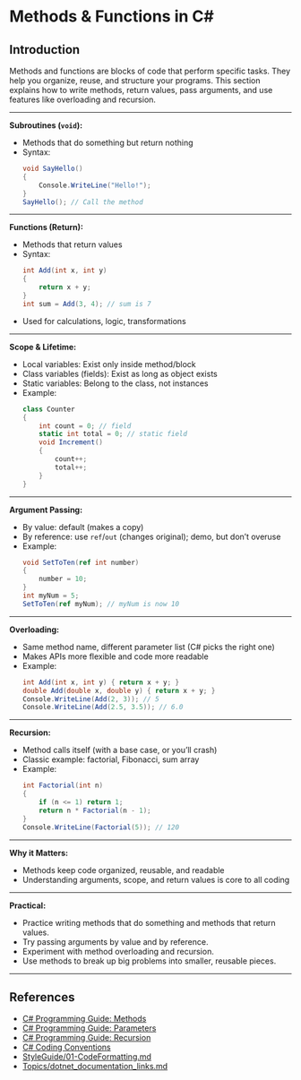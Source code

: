 # Methods & Functions in C#

## Introduction

Methods and functions are blocks of code that perform specific tasks. They help you organize, reuse, and structure your programs. This section explains how to write methods, return values, pass arguments, and use features like overloading and recursion.

---

**Subroutines (`void`):**
- Methods that do something but return nothing
- Syntax:
  ```csharp
  void SayHello()
  {
      Console.WriteLine("Hello!");
  }
  SayHello(); // Call the method
  ```

---

**Functions (Return):**
- Methods that return values
- Syntax:
  ```csharp
  int Add(int x, int y)
  {
      return x + y;
  }
  int sum = Add(3, 4); // sum is 7
  ```
- Used for calculations, logic, transformations

---

**Scope & Lifetime:**
- Local variables: Exist only inside method/block
- Class variables (fields): Exist as long as object exists
- Static variables: Belong to the class, not instances
- Example:
  ```csharp
  class Counter
  {
      int count = 0; // field
      static int total = 0; // static field
      void Increment()
      {
          count++;
          total++;
      }
  }
  ```

---

**Argument Passing:**
- By value: default (makes a copy)
- By reference: use `ref`/`out` (changes original); demo, but don’t overuse
- Example:
  ```csharp
  void SetToTen(ref int number)
  {
      number = 10;
  }
  int myNum = 5;
  SetToTen(ref myNum); // myNum is now 10
  ```

---

**Overloading:**
- Same method name, different parameter list (C# picks the right one)
- Makes APIs more flexible and code more readable
- Example:
  ```csharp
  int Add(int x, int y) { return x + y; }
  double Add(double x, double y) { return x + y; }
  Console.WriteLine(Add(2, 3)); // 5
  Console.WriteLine(Add(2.5, 3.5)); // 6.0
  ```

---

**Recursion:**
- Method calls itself (with a base case, or you’ll crash)
- Classic example: factorial, Fibonacci, sum array
- Example:
  ```csharp
  int Factorial(int n)
  {
      if (n <= 1) return 1;
      return n * Factorial(n - 1);
  }
  Console.WriteLine(Factorial(5)); // 120
  ```

---

**Why it Matters:**
- Methods keep code organized, reusable, and readable
- Understanding arguments, scope, and return values is core to all coding

---

**Practical:**
- Practice writing methods that do something and methods that return values.
- Try passing arguments by value and by reference.
- Experiment with method overloading and recursion.
- Use methods to break up big problems into smaller, reusable pieces.

---

## References
- [C# Programming Guide: Methods](https://learn.microsoft.com/en-us/dotnet/csharp/programming-guide/classes-and-structs/methods/)
- [C# Programming Guide: Parameters](https://learn.microsoft.com/en-us/dotnet/csharp/programming-guide/classes-and-structs/methods/#parameters)
- [C# Programming Guide: Recursion](https://learn.microsoft.com/en-us/dotnet/csharp/programming-guide/statements-expressions-operators/recursion)
- [C# Coding Conventions](https://learn.microsoft.com/en-us/dotnet/csharp/programming-guide/inside-a-program/coding-conventions)
- [StyleGuide/01-CodeFormatting.md](../StyleGuide/01-CodeFormatting.md)
- [Topics/dotnet_documentation_links.md](dotnet_documentation_links.md)

